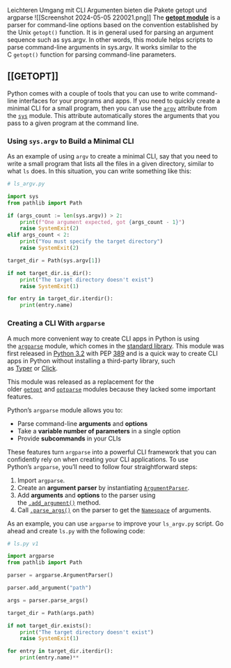 Leichteren Umgang mit CLI Argumenten bieten die Pakete getopt und argparse
![[Screenshot 2024-05-05 220021.png]]
The [**getopt module**](https://docs.python.org/3/library/getopt.html) is a parser for command-line options based on the convention established by the Unix `getopt()` function. It is in general used for parsing an argument sequence such as sys.argv. In other words, this module helps scripts to parse command-line arguments in sys.argv. It works similar to the C `getopt()` function for parsing command-line parameters.

## [[GETOPT]]

Python comes with a couple of tools that you can use to write command-line interfaces for your programs and apps. If you need to quickly create a minimal CLI for a small program, then you can use the [`argv`](https://docs.python.org/3/library/sys.html#sys.argv) attribute from the [`sys`](https://docs.python.org/3/library/sys.html#module-sys) module. This attribute automatically stores the arguments that you pass to a given program at the command line.

### Using `sys.argv` to Build a Minimal CLI[](https://realpython.com/command-line-interfaces-python-argparse/#using-sysargv-to-build-a-minimal-cli "Permanent link")

As an example of using `argv` to create a minimal CLI, say that you need to write a small program that lists all the files in a given directory, similar to what `ls` does. In this situation, you can write something like this:
```python
# ls_argv.py

import sys
from pathlib import Path

if (args_count := len(sys.argv)) > 2:
    print(f"One argument expected, got {args_count - 1}")
    raise SystemExit(2)
elif args_count < 2:
    print("You must specify the target directory")
    raise SystemExit(2)

target_dir = Path(sys.argv[1])

if not target_dir.is_dir():
    print("The target directory doesn't exist")
    raise SystemExit(1)

for entry in target_dir.iterdir():
    print(entry.name)
```

### Creating a CLI With `argparse`[](https://realpython.com/command-line-interfaces-python-argparse/#creating-a-cli-with-argparse "Permanent link")

A much more convenient way to create CLI apps in Python is using the [`argparse`](https://docs.python.org/3/library/argparse.html?highlight=argparse#module-argparse) module, which comes in the [standard library](https://docs.python.org/3/library/index.html). This module was first released in [Python 3.2](https://docs.python.org/3/whatsnew/3.2.html#pep-389-argparse-command-line-parsing-module) with PEP [389](https://www.python.org/dev/peps/pep-0389/) and is a quick way to create CLI apps in Python without installing a third-party library, such as [Typer](https://realpython.com/python-typer-cli/) or [Click](https://realpython.com/python-click/).

This module was released as a replacement for the older [`getopt`](https://docs.python.org/3/library/getopt.html) and [`optparse`](https://docs.python.org/3/library/optparse.html) modules because they lacked some important features.

Python’s `argparse` module allows you to:

- Parse command-line **arguments** and **options**
- Take a **variable number of parameters** in a single option
- Provide **subcommands** in your CLIs

These features turn `argparse` into a powerful CLI framework that you can confidently rely on when creating your CLI applications. To use Python’s `argparse`, you’ll need to follow four straightforward steps:

1. Import `argparse`.
2. Create an **argument parser** by instantiating [`ArgumentParser`](https://docs.python.org/3/library/argparse.html#argparse.ArgumentParser).
3. Add **arguments** and **options** to the parser using the [`.add_argument()`](https://docs.python.org/3/library/argparse.html#argparse.ArgumentParser.add_argument) method.
4. Call [`.parse_args()`](https://docs.python.org/3/library/argparse.html?highlight=argparse#argparse.ArgumentParser.parse_args) on the parser to get the [`Namespace`](https://docs.python.org/3/library/argparse.html#namespace) of arguments.

As an example, you can use `argparse` to improve your `ls_argv.py` script. Go ahead and create `ls.py` with the following code:

```python
# ls.py v1

import argparse
from pathlib import Path

parser = argparse.ArgumentParser()

parser.add_argument("path")

args = parser.parse_args()

target_dir = Path(args.path)

if not target_dir.exists():
    print("The target directory doesn't exist")
    raise SystemExit(1)

for entry in target_dir.iterdir():
    print(entry.name)**
```
